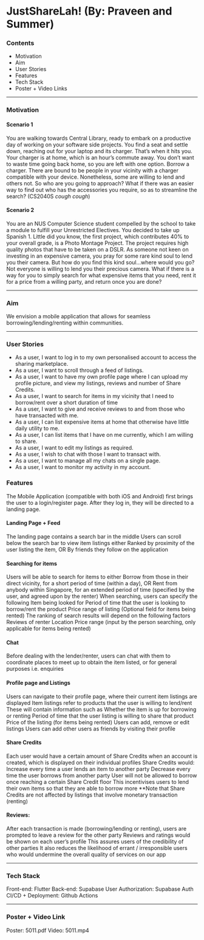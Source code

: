 # JustShareLah! (By: Praveen and Summer)

### Contents
- Motivation
- Aim
- User Stories
- Features
- Tech Stack
- Poster + Video Links
<hr>

### Motivation

#### Scenario 1
You are walking towards Central Library, ready to embark on a productive day of working on your software side projects. You find a seat and settle down, reaching out for your laptop and its charger. That’s when it hits you. Your charger is at home, which is an hour’s commute away. You don’t want to waste time going back home, so you are left with one option. Borrow a charger. There are bound to be people in your vicinity with a charger compatible with your device. Nonetheless, some are willing to lend and others not. So who are you going to approach? What if there was an easier way to find out who has the accessories you require, so as to streamline the search? (CS2040S *cough* *cough*)

#### Scenario 2
You are an NUS Computer Science student compelled by the school to take a module to fulfill your Unrestricted Electives. You decided to take up Spanish 1. Little did you know, the first project, which contributes 40% to your overall grade, is a Photo Montage Project. The project requires high quality photos that have to be taken on a DSLR. As someone not keen on investing in an expensive camera, you pray for some rare kind soul to lend you their camera. But how do you find this kind soul…where would you go? Not everyone is willing to lend you their precious camera. What if there is a way for you to simply search for what expensive items that you need, rent it for a price from a willing party, and return once you are done?
<hr>

### Aim

We envision a mobile application that allows for seamless borrowing/lending/renting within communities.
<br>
<hr>

### User Stories
- As a user, I want to log in to my own personalised account to access the sharing marketplace.
- As a user, I want to scroll through a feed of listings.
- As a user, I want to have my own profile page where I can upload my profile picture, and view my listings, reviews and number of Share Credits. 
- As a user, I want to search for items in my vicinity that I need to borrow/rent over a short duration of time
- As a user, I want to give and receive reviews to and from those who have transacted with me.
- As a user, I can list expensive items at home that otherwise have little daily utility to me.
- As a user, I can list items that I have on me currently, which I am willing to share.
- As a user, I want to edit my listings as required.
- As a user, I wish to chat with those I want to transact with.
- As a user, I want to manage all my chats on a single page.
- As a user, I want to monitor my activity in my account.

### Features

The Mobile Application (compatible with both iOS and Android) first brings the user to a login/register page. After they log in, they will be directed to a landing page. 

#### Landing Page + Feed
The landing page contains a search bar in the middle
Users can scroll below the search bar to view item listings either
Ranked by proximity of the user listing the item, OR
By friends they follow on the application

#### Searching for items
Users will be able to search for items to either
Borrow from those in their direct vicinity, for a short period of time (within a day), OR
Rent from anybody within Singapore, for an extended period of time (specified by the user, and agreed upon by the renter)
When searching, users can specify the following
Item being looked for
Period of time that the user is looking to borrow/rent the product
Price range of listing (Optional field for items being rented)
The ranking of search results will depend on the following factors
Reviews of renter
Location
Price range (input by the person searching, only applicable for items being rented)

#### Chat
Before dealing with the lender/renter, users can chat with them to coordinate places to meet up to obtain the item listed, or for general purposes i.e. enquiries

#### Profile page and Listings
Users can navigate to their profile page, where their current item listings are displayed
Item listings refer to products that the user is willing to lend/rent
These will contain information such as
Whether the item is up for borrowing or renting
Period of time that the user listing is willing to share that product
Price of the listing (for items being rented)
Users can add, remove or edit listings
Users can add other users as friends by visiting their profile

#### Share Credits
Each user would have a certain amount of Share Credits when an account is created, which is displayed on their individual profiles
Share Credits would:
Increase every time a user lends an item to another party
Decrease every time the user borrows from another party
User will not be allowed to borrow once reaching a certain Share Credit floor
This incentivises users to lend their own items so that they are able to borrow more
**Note that Share Credits are not affected by listings that involve monetary transaction (renting)

#### Reviews:
After each transaction is made (borrowing/lending or renting), users are prompted to leave a review for the other party
Reviews and ratings would be shown on each user’s profile
This assures users of the credibility of other parties
It also reduces the likelihood of errant / irresponsible users who would undermine the overall quality of services on our app
<hr>

### Tech Stack
Front-end: Flutter
Back-end: Supabase
User Authorization: Supabase Auth
CI/CD + Deployment: Github Actions
<hr>

### Poster + Video Link
Poster: 5011.pdf 
Video: 5011.mp4
